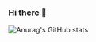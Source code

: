 ### Hi there 👋

![Anurag's GitHub stats](https://github-readme-stats.vercel.app/api?username=XyJoinIt&show_icons=true&theme=cobalt)
